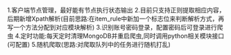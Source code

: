 1.客户端节点管理，最好能有节点执行状态输出
2.目前只支持正则提取相应内容，后期新增Xpath解析(目前思路:在item_rule中新加一个标志位来判断解析方式，再写一个方法分配到对应模块解析)
3.识别账号密码登录，配置密码后可登录进行爬虫
4.定时功能:每天定时清理MongoDB并重启爬虫,同时调用python相关模块接口(可配置)
5.随机爬取(思路:对爬取队列中的任务进行随机打乱)